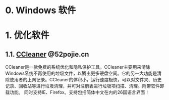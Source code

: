 # 0. Windows 软件



# 1. 优化软件

## 1.1. [CCleaner](CCleaner)  @52pojie.cn

CCleaner是一款免费的系统优化和隐私保护工具。CCleaner主要用来清除Windows系统不再使用的垃圾文件，以腾出更多硬盘空间。它的另一大功能是清除使用者的上网记录。CCleaner的体积小，运行速度极快，可以对文件夹、历史记录、回收站等进行垃圾清理，并可对注册表进行垃圾项扫描、清理。附带软件卸载功能。 同时支持IE、Firefox。支持包括简体中文在内的26国语言界面！

